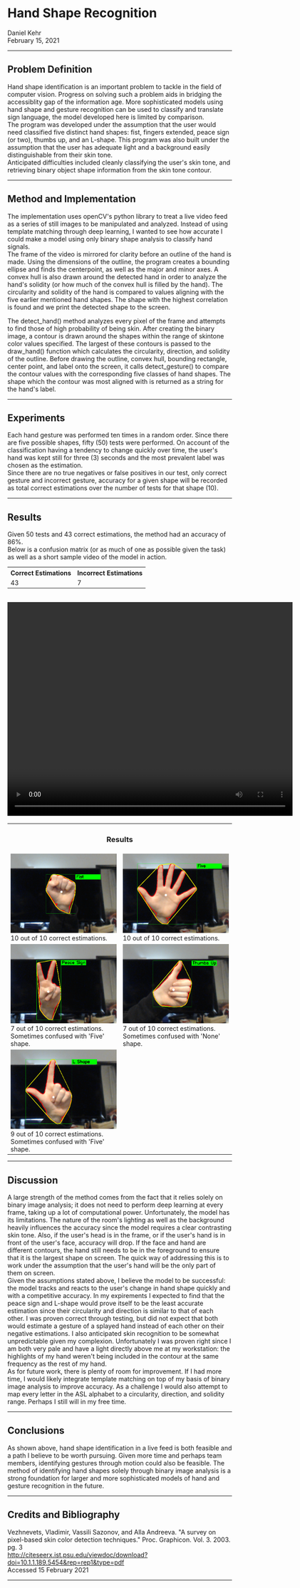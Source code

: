 
<html>

<body>

<h1>Hand Shape Recognition</h1>
  
<p> 
  Daniel Kehr <br>
  February 15, 2021
</p>

<div class="main-body">
<hr>
<h2> Problem Definition </h2>
<p>
  Hand shape identification is an important problem to tackle in the field of computer vision. Progress on solving such a problem
  aids in bridging the  accessiblity gap of the information age. More sophisticated models using hand shape and gesture recognition
  can be used to classify and translate sign language, the model developed here is limited by comparison. <br>
  The program was developed under the assumption that the user would need classified five distinct hand shapes: fist, fingers extended, peace sign (or two),
  thumbs up, and an L-shape. This program was also built under the assumption that the user has adequate light and a background
  easily distinguishable from their skin tone.<br>
  Anticipated difficulties included cleanly classifying the user's skin tone, and retrieving binary object shape information from the skin tone contour.
</p>

<hr>
<h2> Method and Implementation </h2>
<p>
  The implementation uses openCV's python library to treat a live video feed as a series of still images to be manipulated and analyzed.
  Instead of using template matching through deep learning, I wanted to see how accurate I could make a model using only binary shape
  analysis to classify hand signals. <br>
  The frame of the video is mirrored for clarity before an outline of the hand is made. Using the dimensions of the outline, the program
  creates a bounding ellipse and finds the centerpoint, as well as the major and minor axes. A convex hull is also drawn around the detected
  hand in order to analyze the hand's solidity (or how much of the convex hull is filled by the hand). The circularity and solidity of the
  hand is compared to values aligning with the five earlier mentioned hand shapes. The shape with the highest correlation is found and we
  print the detected shape to the screen.
</p>

<p>
  The detect_hand() method analyzes every pixel of the frame and attempts to find those of high probability of being skin. After creating
  the binary image, a contour is drawn around the shapes within the range of skintone color values specified. The largest of these contours
  is passed to the draw_hand() function which calculates the circularity, direction, and solidity of the outline. Before drawing the outline, convex hull,
  bounding rectangle, center point, and label onto the screen, it calls detect_gesture() to compare the contour values with the corresponding five classes of hand shapes.
  The shape which the contour was most aligned with is returned as a string for the hand's label.
</p>

<hr>
<h2>Experiments</h2>
<p>
  Each hand gesture was performed ten times in a random order. Since there are five possible shapes, fifty (50) tests were performed. On account
  of the classification having a tendency to change quickly over time, the user's hand was kept still for three (3) seconds and the most prevalent 
  label was chosen as the estimation. <br>
  Since there are no true negatives or false positives in our test, only correct gesture and incorrect gesture, accuracy for a given shape will be
  recorded as total correct estimations over the number of tests for that shape (10). 
</p>


<hr>
<h2> Results</h2>
<p>
  Given 50 tests and 43 correct estimations, the method had an accuracy of 86%.
<br>
 Below is a confusion matrix (or as much of one as possible given the task) as well
 as a short sample video of the model in action.

</p>

<table>
  <tr>
    <th>Correct Estimations</th>
    <th colspan>Incorrect Estimations</th>
  </tr>
  <tr>
    <td>43</td>
    <td>7</td>
  </tr>
</table>

<br>
<video width="640" height="480" controls>
  <source src="sample_vid.mp4" type="video/mp4">
Your browser does not support the video tag.
</video>

<p>
<table>
<tr><td colspan=3><center><h3>Results</h3></center></td></tr>
<tr>

</tr>
<tr>
  <td> <img src="fist.png"> <br>10 out of 10 correct estimations. </td> 
  <td> <img src="five.png"> <br>10 out of 10 correct estimations. </td>
</tr> 
<tr>
  <td> <img src="peace.png"> <br>7 out of 10 correct estimations. Sometimes confused with 'Five' shape. </td> 
  <td> <img src="thumb.png"> <br>7 out of 10 correct estimations. Sometimes confused with 'None' shape. </td>
</tr> 
<tr>
  <td> <img src="L_shape.png"> <br>9 out of 10 correct estimations. Sometimes confused with 'Five' shape. </td> 
</tr> 
</table>
</p>



<hr>
<h2> Discussion </h2>

<p> 

  A large strength of the method comes from the fact that it relies solely on binary image analysis; it does not need to perform deep learning at every frame, taking up
  a lot of computational power. Unfortunately, the model has its limitations. The nature of the room's lighting as well as the background heavily influences the accuracy
  since the model requires a clear contrasting skin tone. Also, if the user's head is in the frame, or if the user's hand is in front of the user's face, accuracy will
  drop. If the face and hand are different contours, the hand still needs to be in the foreground to ensure that it is the largest shape on screen. The quick way of
  addressing this is to work under the assumption that the user's hand will be the only part of them on screen.<br>
  Given the assumptions stated above, I believe the model to be successful: the model tracks and reacts to the user's change in hand shape quickly and with a competitive
  accuracy. In my expirements I expected to find that the peace sign and L-shape would prove itself to be the least accurate estimation since their circularity and direction is similar
  to that of each other. I was proven correct through testing, but did not expect that both would estimate a gesture of a splayed hand instead of each other on their negative estimations.
  I also anticipated skin recognition to be somewhat unpredictable given my complexion. Unfortunately I was proven right since I am both very pale and have a light directly above me 
  at my workstation: the highlights of my hand weren't being included in the contour at the same frequency as the rest of my hand.<br>
  As for future work, there is plenty of room for improvement. If I had more time, I would likely integrate template matching on top of my basis of binary image analysis to improve accuracy.
  As a challenge I would also attempt to map every letter in the ASL alphabet to a circularity, direction, and solidity range. Perhaps I still will in my free time.
</ul>
</p>

<hr>
<h2> Conclusions </h2>

<p>
  As shown above, hand shape identification in a live feed is both feasible and a path I believe to be worth pursuing. Given more time and perhaps team members, identifying gestures through motion
  could also be feasible. The method of identifying hand shapes solely through binary image analysis is a strong foundation for larger and more sophisticated models of hand and gesture recognition in the future.
</p>


<hr>
<h2> Credits and Bibliography </h2>
<p>  
  Vezhnevets, Vladimir, Vassili Sazonov, and Alla Andreeva. "A survey on pixel-based skin color detection techniques." Proc. Graphicon. Vol. 3. 2003. pg. 3<br>
  <a href="http://citeseerx.ist.psu.edu/viewdoc/download?doi=10.1.1.189.5454&rep=rep1&type=pdf">http://citeseerx.ist.psu.edu/viewdoc/download?doi=10.1.1.189.5454&rep=rep1&type=pdf</a><br>
  Accessed 15 February 2021
</p>
<hr>
</div>
</body>



</html>
